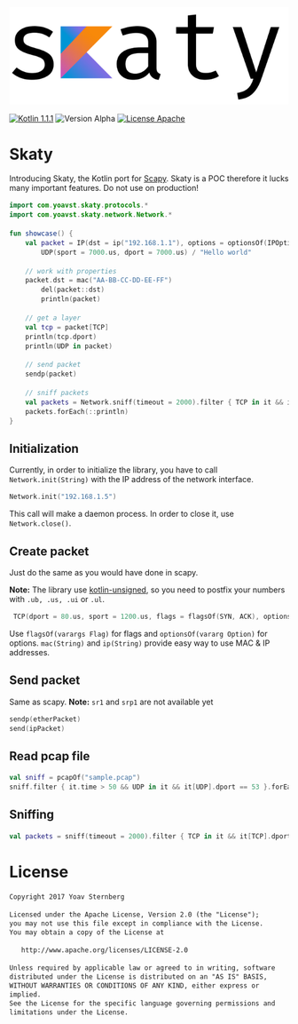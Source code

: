 ![Logo](logo.png)

[![Kotlin 1.1.1](https://img.shields.io/badge/Kotlin-1.1.1-blue.svg)](http://kotlinlang.org)
![Version Alpha](https://img.shields.io/badge/Version-alpha-yellow.svg) 
[![License Apache](https://img.shields.io/badge/License-Apache%202.0-red.svg)](http://www.apache.org/licenses/LICENSE-2.0)

Skaty
=====

Introducing Skaty, the Kotlin port for [Scapy](http://www.secdev.org/projects/scapy/). Skaty is a POC therefore it lucks many important features. Do not use on production!

```kotlin
import com.yoavst.skaty.protocols.*
import com.yoavst.skaty.network.Network.*

fun showcase() {
    val packet = IP(dst = ip("192.168.1.1"), options = optionsOf(IPOption.MTUProb(22.us))) / 
        UDP(sport = 7000.us, dport = 7000.us) / "Hello world"
    
    // work with properties
    packet.dst = mac("AA-BB-CC-DD-EE-FF")
        del(packet::dst)
        println(packet)
        
    // get a layer
    val tcp = packet[TCP]
    println(tcp.dport)
    println(UDP in packet)
    
    // send packet
    sendp(packet)
    
    // sniff packets
    val packets = Network.sniff(timeout = 2000).filter { TCP in it && it[TCP].dport == 1200.us }.take(10).map { item -> item[TCP].ack }.toList()
    packets.forEach(::println)
}
```

## Initialization
Currently, in order to initialize the library, you have to call `Network.init(String)` with the IP address of the network interface.

```kotlin
Network.init("192.168.1.5")
```

This call will make a daemon process. In order to close it, use `Network.close()`.

## Create packet
Just do the same as you would have done in scapy. 

**Note:** The library use [kotlin-unsigned](https://github.com/kotlin-graphics/kotlin-unsigned), so you need to postfix your numbers with `.ub, .us, .ui` or `.ul`.

```kotlin
 TCP(dport = 80.us, sport = 1200.us, flags = flagsOf(SYN, ACK), options = optionsOf(TCPOption.NOP, TCPOption.Timestamp(1489416311.ui, 1.ui)))
```

Use `flagsOf(varargs Flag)` for flags and `optionsOf(vararg Option)` for options. `mac(String)` and `ip(String)` provide easy way to use MAC & IP addresses.

## Send packet
Same as scapy. **Note:** `sr1` and `srp1` are not available yet
```kotlin
sendp(etherPacket)
send(ipPacket)
```

## Read pcap file
```kotlin
val sniff = pcapOf("sample.pcap")
sniff.filter { it.time > 50 && UDP in it && it[UDP].dport == 53 }.forEach(::println)
```

## Sniffing
```kotlin
val packets = sniff(timeout = 2000).filter { TCP in it && it[TCP].dport == 1200.us }.take(10).toList()
```


# License

    Copyright 2017 Yoav Sternberg

    Licensed under the Apache License, Version 2.0 (the "License");
    you may not use this file except in compliance with the License.
    You may obtain a copy of the License at

       http://www.apache.org/licenses/LICENSE-2.0

    Unless required by applicable law or agreed to in writing, software
    distributed under the License is distributed on an "AS IS" BASIS,
    WITHOUT WARRANTIES OR CONDITIONS OF ANY KIND, either express or implied.
    See the License for the specific language governing permissions and
    limitations under the License.